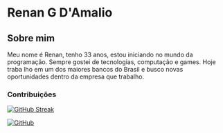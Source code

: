# Renan G D'Amalio 

## Sobre mim 

Meu nome é Renan, tenho 33 anos, estou iniciando no mundo da programação. Sempre gostei de tecnologias, computação e games. Hoje traba lho em um dos maiores bancos do Brasil e busco novas oportunidades dentro da empresa que trabalho.

### Contribuições
[![GitHub Streak](https://streak-stats.demolab.com/?user=renan-damalio&theme=bear&background=000&border=30A3DC&dates=FFF)](https://git.io/streak-stats)

[![GitHub](https://img.shields.io/badge/GitHub-100000?style=for-the-badge&logo=github&logoColor=white)](https://github.com/renan-damalio)
